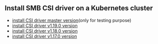 ## Install SMB CSI driver on a Kubernetes cluster

 - [install CSI driver master version](./install-csi-driver-master.md)(only for testing purpose)
 - [install CSI driver v1.19.0 version](./install-csi-driver-v1.19.0.md)
 - [install CSI driver v1.18.0 version](./install-csi-driver-v1.18.0.md)
 - [install CSI driver v1.17.0 version](./install-csi-driver-v1.17.0.md)
